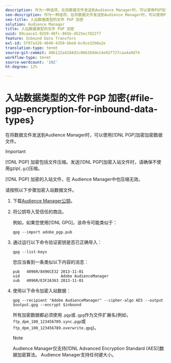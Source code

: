 ```yaml
---
description: 作为一种选项，在将数据文件发送到Audience Manager时，可以使用PGP加密对它们进行加密。
seo-description: 作为一种选项，在将数据文件发送到Audience Manager时，可以使用PGP加密对它们进行加密。
seo-title: 入站数据类型的文件 PGP 加密
solution: Audience Manager
title: 入站数据类型的文件 PGP 加密
uuid: 89caace1-0259-48fc-865b-d525ec7822f7
feature: Inbound Data Transfers
exl-id: 5f97a326-4840-4350-bbe8-bc8ce32b0a2e
translation-type: tm+mt
source-git-commit: 48b122a4184d1c0662b9de14e92f727caa4a9d74
workflow-type: tm+mt
source-wordcount: '192'
ht-degree: 12%

---
```


# 入站数据类型的文件 PGP 加密{#file-pgp-encryption-for-inbound-data-types}

在将数据文件发送到Audience Manager时，可以使用[!DNL PGP]加密加密数据文件。

<!-- c_encryption.xml -->

>[!IMPORTANT]
>
>[!DNL PGP] 加密包括文件压缩。发送[!DNL PGP]加密入站文件时，请确保不使用gzip(`.gz`)压缩[](../../../integration/sending-audience-data/batch-data-transfer-explained/inbound-file-compression.md)。
>
>[!DNL PGP] 加密的入站文件，在 [](../../../integration/sending-audience-data/batch-data-transfer-explained/inbound-file-compression.md) Audience Manager中也压缩无效。

请按照以下步骤加密入站数据文件。

1. 下载[Audience Manager公钥](./assets/adobe_pgp.pub)。
2. 将公钥导入受信任的商店。

   例如，如果您使用[!DNL GPG]，该命令可能类似于：

   `gpg --import adobe_pgp.pub`

3. 通过运行以下命令验证密钥是否已正确导入：

   `gpg --list-keys`

   您应当看到一条类似以下内容的消息：

   ```
   pub   4096R/8496CE32 2013-11-01
   uid                  Adobe AudienceManager
   sub   4096R/E3F2A363 2013-11-01
   ```

4. 使用以下命令加密入站数据：

   `gpg --recipient "Adobe AudienceManager" --cipher-algo AES --output $output.gpg --encrypt $inbound`

   所有加密数据都必须使用`.pgp`或`.gpg`作为文件扩展名(例如，`ftp_dpm_100_123456789.sync.pgp`或`ftp_dpm_100_123456789.overwrite.gpg`)。

   >[!NOTE]
   >
   >Audience Manager仅支持[!DNL Advanced Encryption Standard (AES)]数据加密算法。 Audience Manager支持任何键大小。
